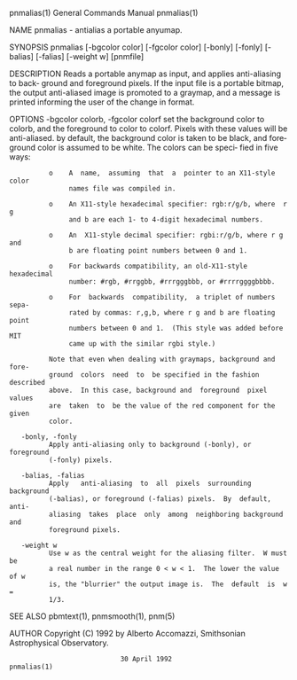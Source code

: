 pnmalias(1)                General Commands Manual                pnmalias(1)

NAME
       pnmalias - antialias a portable anyumap.

SYNOPSIS
       pnmalias [-bgcolor color] [-fgcolor color] [-bonly] [-fonly] [-balias]
       [-falias] [-weight w] [pnmfile]

DESCRIPTION
       Reads a portable anymap as input, and applies anti-aliasing  to  back‐
       ground and foreground pixels.  If the input file is a portable bitmap,
       the output anti-aliased image is promoted to a graymap, and a  message
       is printed informing the user of the change in format.

OPTIONS
       -bgcolor colorb, -fgcolor colorf
              set the background color to colorb, and the foreground to color
              to colorf.  Pixels with these values will be  anti-aliased.  by
              default,  the  background color is taken to be black, and fore‐
              ground color is assumed to be white.  The colors can be  speci‐
              fied in five ways:

              o    A  name,  assuming  that  a  pointer to an X11-style color
                   names file was compiled in.

              o    An X11-style hexadecimal specifier: rgb:r/g/b, where  r  g
                   and b are each 1- to 4-digit hexadecimal numbers.

              o    An  X11-style decimal specifier: rgbi:r/g/b, where r g and
                   b are floating point numbers between 0 and 1.

              o    For backwards compatibility, an old-X11-style  hexadecimal
                   number: #rgb, #rrggbb, #rrrgggbbb, or #rrrrggggbbbb.

              o    For  backwards  compatibility,  a triplet of numbers sepa‐
                   rated by commas: r,g,b, where r g and b are floating point
                   numbers between 0 and 1.  (This style was added before MIT
                   came up with the similar rgbi style.)

              Note that even when dealing with graymaps, background and fore‐
              ground  colors  need  to  be specified in the fashion described
              above.  In this case, background and  foreground  pixel  values
              are  taken  to  be the value of the red component for the given
              color.

       -bonly, -fonly
              Apply anti-aliasing only to background (-bonly), or  foreground
              (-fonly) pixels.

       -balias, -falias
              Apply   anti-aliasing  to  all  pixels  surrounding  background
              (-balias), or foreground (-falias) pixels.  By  default,  anti-
              aliasing  takes  place  only  among  neighboring background and
              foreground pixels.

       -weight w
              Use w as the central weight for the aliasing filter.  W must be
              a real number in the range 0 < w < 1.  The lower the value of w
              is, the "blurrier" the output image is.  The  default  is  w  =
              1/3.

SEE ALSO
       pbmtext(1), pnmsmooth(1), pnm(5)

AUTHOR
       Copyright  (C)  1992  by  Alberto Accomazzi, Smithsonian Astrophysical
       Observatory.

                                30 April 1992                     pnmalias(1)
